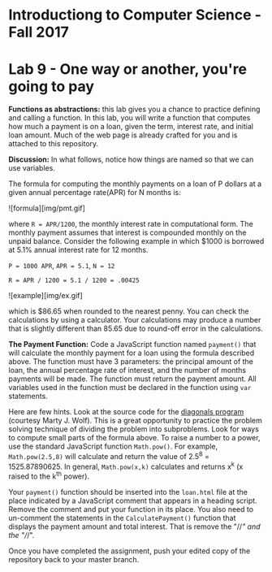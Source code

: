 # Introductiong to Computer Science - Fall 2017

# Lab 9 - One way or another, you're going to pay

**Functions as abstractions:** this lab gives you a chance to practice defining and calling a function. In this lab, you will write a function that computes how much a payment is on a loan, given the term, interest rate, and initial loan amount. Much of the web page is already crafted for you and is attached to this repository.

**Discussion:** In what follows, notice how things are named so that we can use variables.

The formula for computing the monthly payments on a loan of P dollars at a given annual percentage rate(APR) for N months is:

![formula][img/pmt.gif]

where `R = APR/1200`, the monthly interest rate in computational form. The monthly payment assumes that interest is compounded monthly on the unpaid balance. Consider the following example in which $1000 is borrowed at 5.1% annual interest rate for 12 months.

`P = 1000 APR`, `APR = 5.1`, `N = 12`

`R = APR / 1200 = 5.1 / 1200 = .00425`

![example][img/ex.gif]

which is $86.65 when rounded to the nearest penny. You can check the calculations by using a calculator. Your calculations may produce a number that is slightly different than 85.65 due to round-off error in the calculations.

**The Payment Function:** Code a JavaScript function named `payment()` that will calculate the monthly payment for a loan using the formula described above. The function must have 3 parameters: the principal amount of the loan, the annual percentage rate of interest, and the number of months payments will be made. The function must return the payment amount. All variables used in the function must be declared in the function using `var` statements.

Here are few hints. Look at the source code for the [diagonals program](http://itech190.erickuha.com/abstraction/diagonals.html) (courtesy Marty J. Wolf). This is a great opportunity to practice the problem solving technique of dividing the problem into subproblems. Look for ways to compute small parts of the formula above. To raise a number to a power, use the standard JavaScript function `Math.pow()`. For example, `Math.pow(2.5,8)` will calculate and return the value of 2.5<sup>8</sup> = 1525.87890625. In general, `Math.pow(x,k)` calculates and returns x<sup>k</sup> (x raised to the k<sup>th</sup> power).

Your `payment()` function should be inserted into the `loan.html` file at the place indicated by a JavaScript comment that appears in a heading script. Remove the comment and put your function in its place. You also need to un-comment the statements in the `CalculatePayment()` function that displays the payment amount and total interest. That is remove the "//*" and the "/*/".

Once you have completed the assignment, push your edited copy of the repository back to your master branch.

